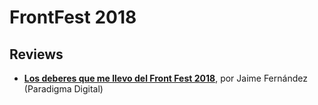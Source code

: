 # FrontFest 2018

## Reviews

- [**Los deberes que me llevo del Front Fest 2018**](https://www.paradigmadigital.com/dev/front-fest-2018/), por Jaime Fernández (Paradigma Digital)
